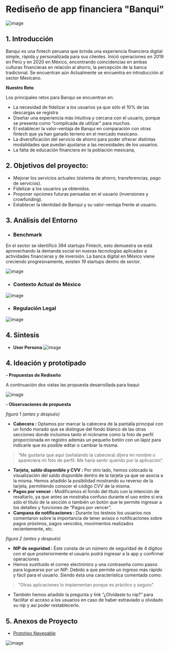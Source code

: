 # Rediseño de app financiera "Banqui"
![image](https://user-images.githubusercontent.com/60928881/93249386-dae65e00-f756-11ea-92ea-01088bda728c.png)

## 1. Introducción
Banqui es una fintech peruana que brinda una experiencia financiera
digital simple, rápida y  personalizada para sus clientes. Inició
operaciones en 2019 en Perú y en 2020 en México, encontrando coincidencias en
ambas culturas financieras en relación al ahorro, la percepción de la banca
tradicional. Se encuentran aún Actualmente se encuentra en introducción al sector Mexicano.

**Nuestro Reto**

 Los principales retos para Banqui se encuentran en:

- La necesidad de fidelizar a los usuarios ya que sólo el 10% de las descargas se registra
- Diseñar una experiencia más intuitiva y cercana con el usuario, porque se  presenta como “complicada de utilizar” para muchos.
- El establecer la valor-ventaja de Banqui en comparación con otras fintech que ya han ganado terreno en el mercado mexicano.
- La diversificación del servicio de ahorro para poder ofrecer distintas modalidades que puedan ajustarse a las necesidades de los usuarios.
- La falta de educación financiera en la población mexicana,

## 2. Objetivos del proyecto:

- Mejorar los servicios actuales (sistema de ahorro, transferencias, pago de servicios).
- Fidelizar a los usuarios ya obtenidos.
- Proponer opciones futuras pensadas en el usuario (inversiones y crowfunding).
- Establecer la identidad de Banqui y su valor-ventaja frente al usuario.

## 3. Análisis del Entorno
- ### Benchmark
En el sector se identificó 394 startups Fintech, esto demuestra se está aprovechando la demanda social en nuevas tecnologías aplicadas a actividades financieras y de inversión.
La banca digital en México viene creciendo progresivamente, existen 19 startups dentro de sector. 

![image](https://user-images.githubusercontent.com/60928881/86700779-04f10680-bfd7-11ea-9b62-d58f7cd04aeb.png)
- ### Contexto Actual de México
![image](https://user-images.githubusercontent.com/60928881/86702092-3fa76e80-bfd8-11ea-8e51-abe7a15e3eea.png)

- ### Regulación Legal
![image](https://user-images.githubusercontent.com/60928881/86700950-3073f100-bfd7-11ea-8865-36a49ea7b8fb.png)

## 4. Sintesis

- **User Persona**
![image](https://user-images.githubusercontent.com/60928881/86705975-07a22a80-bfdc-11ea-812e-290b185a0e44.png)



## 4. Ideación y prototipado

**- Propuestas de Rediseño**

A continuación dos vistas las propuesta desarrollada para baqui:

![image](https://user-images.githubusercontent.com/60928881/87267565-acfe4800-c48d-11ea-9cc3-4358a4e0c66b.png)

**- Observaciones de propuesta**

_figura 1 (antes y después)_

- **Cabecera :** Optamos por marcar la cabecera de la pantalla principal con un fondo morado que se distingue del fondo blanco de las otras secciones donde incluimos tanto el nickname como la foto de perfil proporcionada en registro además un pequeño botón con un lápiz para indicarle que es posible editar o cambiar la misma. 

> “Me gustaría que aquí (señalando la cabecera) dijera mi nombre o apareciera mi foto de perfil. Me haría sentir querido por la aplicación”.


- **Tarjeta, saldo disponible y CVV :** Por otro lado, hemos colocado la visualización del saldo disponible dentro de la tarjeta ya que se asocia a la misma. Hemos añadido la posibilidad mostrando su reverso de la tarjeta, permitiendo conocer el código CVV de la misma. 
- **Pagos por vencer :** Modificamos el fondo del título con la intención de resaltarlo, ya que antes se mostraba confuso durante el uso entre sí era sólo el título de la sección o también un botón que te permite ingresar a los detalles y funciones de “Pagos por vencer”.
-  **Campana de notificaciones :** Durante los testeos los usuarios nos comentaron sobre la importancia de tener avisos o notificaciones sobre pagos próximos, pagos vencidos, movimientos realizados recientemente, etc. 

 
 _figura 2 (antes y después)_
 
- **NIP de seguridad :** Éste consta de un número de seguridad de 4 dígitos con el que posteriormente el usuario podrá ingresar a la app y confirmar operaciones
-  Hemos sustituido el correo electrónico y una contraseña como pasos para loguearse por un NIP. Debido a que permite un ingreso más rápido y fácil para el usuario. Siendo ésta una característica comentada como:

> "Otras aplicaciones lo implementan porque es práctico y seguro".
 
- También hemos añadido la pregunta y link “¿Olvidaste tu nip?” para facilitar el acceso a los usuarios en caso de haber extraviado u olvidado su nip y así poder restablecerlo.
 
## 5. Anexos de Proyecto

- [Prototipo Navegable](https://www.figma.com/proto/7r62Ex0DAxX1Afsw5PKLcJ/Banqui?node-id=1564%3A6662&viewport=1737%2C2460%2C0.821845293045044&scaling=scale-down)

![image](https://user-images.githubusercontent.com/60928881/93253429-74fcd500-f75c-11ea-95b2-57777b7e1fc9.png)





